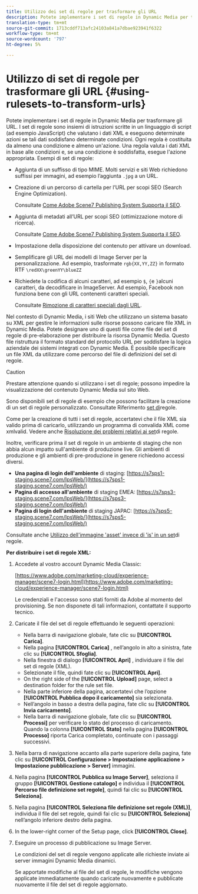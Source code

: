 ```yaml
---
title: Utilizzo dei set di regole per trasformare gli URL
description: Potete implementare i set di regole in Dynamic Media per trasformare gli URL. I set di regole sono insiemi di istruzioni scritte in un linguaggio di script (ad esempio JavaScript) che valutano i dati XML e eseguono determinate azioni se tali dati soddisfano determinate condizioni.
translation-type: tm+mt
source-git-commit: 1713cddf713afc24103a841a7dbae923941f6322
workflow-type: tm+mt
source-wordcount: '797'
ht-degree: 5%

---
```



# Utilizzo di set di regole per trasformare gli URL {#using-rulesets-to-transform-urls}

Potete implementare i set di regole in Dynamic Media per trasformare gli URL. I set di regole sono insiemi di istruzioni scritte in un linguaggio di script (ad esempio JavaScript) che valutano i dati XML e eseguono determinate azioni se tali dati soddisfano determinate condizioni. Ogni regola è costituita da almeno una condizione e almeno un&#39;azione. Una regola valuta i dati XML in base alle condizioni e, se una condizione è soddisfatta, esegue l&#39;azione appropriata. Esempi di set di regole:

* Aggiunta di un suffisso di tipo MIME. Molti servizi e siti Web richiedono suffissi per immagini, ad esempio l’aggiunta `.jpg` a un URL.
* Creazione di un percorso di cartella per l’URL per scopi SEO (Search Engine Optimization).

   Consultate [Come Adobe Scene7 Publishing System Supporta il SEO](/help/assets/dynamic-media/assets/s7_seo.pdf).

* Aggiunta di metadati all’URL per scopi SEO (ottimizzazione motore di ricerca).

   Consultate [Come Adobe Scene7 Publishing System Supporta il SEO](/help/assets/dynamic-media/assets/s7_seo.pdf).

* Impostazione della disposizione del contenuto per attivare un download.
* Semplificare gli URL dei modelli di Image Server per la personalizzazione. Ad esempio, trasformate `rgb{XX,YY,ZZ}` in formato RTF `\redXX\greenYY\blueZZ`

* Richiedete la codifica di alcuni caratteri, ad esempio `$`, `{`e `}`alcuni caratteri, da decodificare in ImageServer. Ad esempio, Facebook non funziona bene con gli URL contenenti caratteri speciali.

   Consultate [Rimozione di caratteri speciali dagli URL](https://helpx.adobe.com/experience-manager/scene7/kb/base/scene7-rulesets/remove-special-characters-urls.html).

Nel contesto di Dynamic Media, i siti Web che utilizzano un sistema basato su XML per gestire le informazioni sulle risorse possono caricare file XML in Dynamic Media. Potete designare uno di questi file come file del set di regole di pre-elaborazione per distribuire la risorsa Dynamic Media. Questo file ristruttura il formato standard del protocollo URL per soddisfare la logica aziendale dei sistemi integrati con Dynamic Media. È possibile specificare un file XML da utilizzare come percorso del file di definizioni del set di regole.

>[!CAUTION]
>
>Prestare attenzione quando si utilizzano i set di regole; possono impedire la visualizzazione del contenuto Dynamic Media sul sito Web.

Sono disponibili set di regole di esempio che possono facilitare la creazione di un set di regole personalizzato.
Consultate Riferimento [set di](https://docs.adobe.com/content/help/en/dynamic-media-developer-resources/image-serving-api/image-serving-api/rule-set-reference/c-rule-set-reference.html)regole.

Come per la creazione di tutti i set di regole, accertatevi che il file XML sia valido prima di caricarlo, utilizzando un programma di convalida XML come xmlvalid.
Vedere anche [Risoluzione dei problemi relativi ai set](https://helpx.adobe.com/experience-manager/scene7/kb/base/scene7-rulesets/scene7-ruleset-troubleshooting.html)di regole.

Inoltre, verificare prima il set di regole in un ambiente di staging che non abbia alcun impatto sull&#39;ambiente di produzione live.
Gli ambienti di produzione e gli ambienti di pre-produzione in genere richiedono accessi diversi.

* **Una pagina di login dell&#39;ambiente** di staging: [https://s7sps1-staging.scene7.com/IpsWeb/](https://s7sps1-staging.scene7.com/IpsWeb/)
* **Pagina di accesso all&#39;ambiente** di staging EMEA: [https://s7sps3-staging.scene7.com/IpsWeb/](https://s7sps3-staging.scene7.com/IpsWeb/)
* **Pagina di login dell&#39;ambiente** di staging JAPAC: [https://s7sps5-staging.scene7.com/IpsWeb/](https://s7sps5-staging.scene7.com/IpsWeb/)

Consultate anche [Utilizzo dell&#39;immagine &#39;asset&#39; invece di &#39;is&#39; in un set](https://helpx.adobe.com/experience-manager/scene7/kb/base/scene7-rulesets/ruleset-asset-instead-image.html)di regole.

**Per distribuire i set di regole XML:**

1. Accedete al vostro account Dynamic Media Classic:

   [https://www.adobe.com/marketing-cloud/experience-manager/scene7-login.html](https://www.adobe.com/marketing-cloud/experience-manager/scene7-login.html)

   Le credenziali e l&#39;accesso sono stati forniti da Adobe al momento del provisioning. Se non disponete di tali informazioni, contattate il supporto tecnico.

1. Caricate il file del set di regole effettuando le seguenti operazioni:

   * Nella barra di navigazione globale, fate clic su **[!UICONTROL Carica]**.
   * Nella pagina **[!UICONTROL Carica]** , nell’angolo in alto a sinistra, fate clic su **[!UICONTROL Sfoglia]**.
   * Nella finestra di dialogo **[!UICONTROL Apri]** , individuare il file del set di regole (XML).
   * Selezionate il file, quindi fate clic su **[!UICONTROL Apri]**.
   * On the right side of the **[!UICONTROL Upload]** page, select a destination folder for the rule set file.
   * Nella parte inferiore della pagina, accertatevi che l’opzione **[!UICONTROL Pubblica dopo il caricamento]** sia selezionata.
   * Nell’angolo in basso a destra della pagina, fate clic su **[!UICONTROL Invia caricamento]**.
   * Nella barra di navigazione globale, fate clic su **[!UICONTROL Processi]** per verificare lo stato del processo di caricamento. Quando la colonna **[!UICONTROL Stato]** nella pagina **[!UICONTROL Processo]** riporta Carica completato, continuate con i passaggi successivi.

1. Nella barra di navigazione accanto alla parte superiore della pagina, fate clic su **[!UICONTROL Configurazione > Impostazione applicazione > Impostazione pubblicazione > Server]** immagini.
1. Nella pagina **[!UICONTROL Pubblica su Image Server]**, seleziona il gruppo **[!UICONTROL Gestione catalogo]** e individua il **[!UICONTROL Percorso file definizione set regole]**, quindi fai clic su **[!UICONTROL Seleziona]**.
1. Nella pagina **[!UICONTROL Seleziona file definizione set regole (XML)]**, individua il file del set regole, quindi fai clic su **[!UICONTROL Seleziona]** nell’angolo inferiore destro della pagina.
1. In the lower-right corner of the Setup page, click **[!UICONTROL Close]**.
1. Eseguire un processo di pubblicazione su Image Server.

   Le condizioni del set di regole vengono applicate alle richieste inviate ai server immagini Dynamic Media dinamici.

   Se apportate modifiche al file del set di regole, le modifiche vengono applicate immediatamente quando caricate nuovamente e pubblicate nuovamente il file del set di regole aggiornato.

